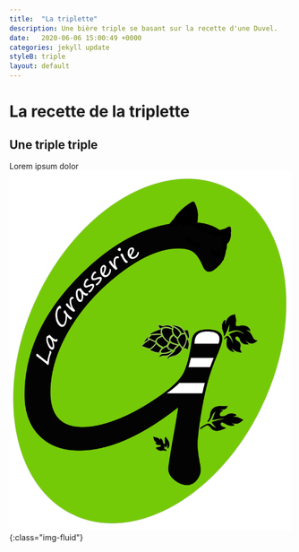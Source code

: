 ```yaml
---
title:  "La triplette"
description: Une bière triple se basant sur la recette d'une Duvel.
date:   2020-06-06 15:00:49 +0000
categories: jekyll update
styleB: triple
layout: default
---
```


# La recette de la triplette

## Une triple triple
Lorem ipsum dolor
![Photo de la biere!](/images/grasserie.png){:class="img-fluid"}